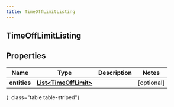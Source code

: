 ```yaml
---
title: TimeOffLimitListing
---
```

## TimeOffLimitListing


## Properties

| Name | Type | Description | Notes |
| ------------ | ------------- | ------------- | ------------- |
| **entities** | <!----><!---->[**List&lt;TimeOffLimit&gt;**](TimeOffLimit.html)<!----> |  |  [optional] |
{: class="table table-striped"}




